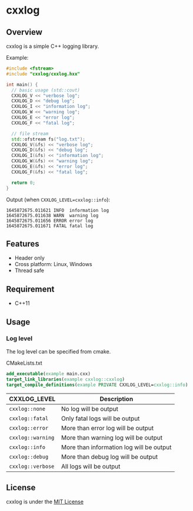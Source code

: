 # cxxlog

## Overview

cxxlog is a simple C++ logging library.

Example:

```cpp
#include <fstream>
#include "cxxlog/cxxlog.hxx"

int main() {
  // basic usage (std::cout)
  CXXLOG_V << "verbose log";
  CXXLOG_D << "debug log";
  CXXLOG_I << "information log";
  CXXLOG_W << "warning log";
  CXXLOG_E << "error log";
  CXXLOG_F << "fatal log";

  // file stream
  std::ofstream fs("log.txt");
  CXXLOG_V(&fs) << "verbose log";
  CXXLOG_D(&fs) << "debug log";
  CXXLOG_I(&fs) << "information log";
  CXXLOG_W(&fs) << "warning log";
  CXXLOG_E(&fs) << "error log";
  CXXLOG_F(&fs) << "fatal log";

  return 0;
}
```

Output (when `CXXLOG_LEVEL=cxxlog::info`):

```none
1645872675.011621 INFO  information log
1645872675.011638 WARN  warning log
1645872675.011656 ERROR error log
1645872675.011671 FATAL fatal log
```

## Features

- Header only
- Cross platform: Linux, Windows
- Thread safe

## Requirement

- C++11

## Usage

### Log level

The log level can be specified from cmake.

CMakeLists.txt

```cmake
add_executable(example main.cxx)
target_link_libraries(example cxxlog::cxxlog)
target_compile_definitions(example PRIVATE CXXLOG_LEVEL=cxxlog::info)
```

| CXXLOG_LEVEL      | Description                              |
|-------------------|------------------------------------------|
| `cxxlog::none`    | No log will be output                    |
| `cxxlog::fatal`   | Only fatal logs will be output           |
| `cxxlog::error`   | More than error log will be output       |
| `cxxlog::warning` | More than warning log will be output     |
| `cxxlog::info`    | More than information log will be output |
| `cxxlog::debug`   | More than debug log will be output       |
| `cxxlog::verbose` | All logs will be output                  |

## License

cxxlog is under the [MIT License](LICENSE)
